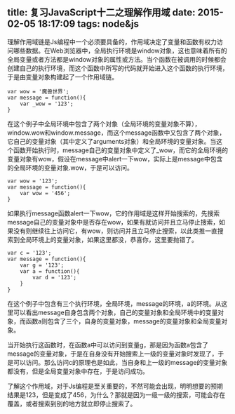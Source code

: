 title: 复习JavaScript十二之理解作用域
date: 2015-02-05 18:17:09
tags: node&js
---
理解作用域链是Js编程中一个必须要具备的，作用域决定了变量和函数有权力访问哪些数据。在Web浏览器中，全局执行环境是window对象，这也意味着所有的全局变量或者方法都是window对象的属性或方法。当个函数在被调用的时候都会创建自己的执行环境，而这个函数中所写的代码就开始进入这个函数的执行环境，于是由变量对象构建起了一个作用域链。

	var wow = '魔兽世界';
	var message = function(){
		var _wow = '123';
	}

在这个例子中全局环境中包含了两个对象（全局环境的变量对象不算），window.wow和window.message，而这个message函数中又包含了两个对象，它自己的变量对象（其中定义了arguments对象）和全局环境的变量对象。当这个函数开始执行时，message自己的变量对象中定义了_wow，而它的全局环境的变量对象有wow，假设在message中alert一下wow，实际上是message中包含的全局环境的变量对象.wow，于是可以访问。

	var wow = '123';
	var message = function(){
		var wow = '456';
	}

如果执行message函数alert一下wow，它的作用域是这样开始搜索的，先搜索message自己的变量对象中是否存在wow，如果有就访问并且立马停止搜索，如果没有则继续往上访问它，有wow，则访问并且立马停止搜索，以此类推一直搜索到全局环境上的变量对象，如果这里都没，恭喜你，这里要抛错了。

	var c = '123';
	var message = function(){
		var g = '123';
		var a = function(){
			var d = '123';
		}
	}

在这个例子中包含有三个执行环境，全局环境，message的环境，a的环境。从这里可以看出message自身包含两个对象，自己的变量对象和全局环境中的变量对象，而函数a则包含了三个，自身的变量对象，message的变量对象和全局变量对象。

当开始执行这函数时，在函数a中可以访问到变量g，那是因为函数a包含了message的变量对象，于是在自身没有开始搜索上一级的变量对象时发现了，于是可以访问。那么访问c的原理也是如此，当自身和上一级的message的变量对象都没有，但是全局变量对象中存在，于是访问成功。

了解这个作用域，对于Js编程是至关重要的，不然可能会出现，明明想要的预期结果是123，但是变成了456，为什么？那就是因为一级一级的搜索，可能会存在覆盖，或者搜索到别的地方就立即停止搜索了。
